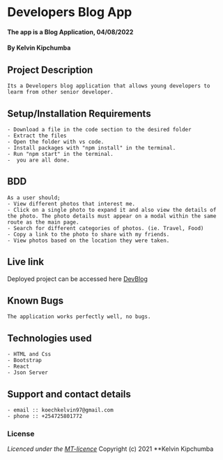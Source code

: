 # Developers Blog App 
#### The app is a Blog Application, 04/08/2022
#### **By Kelvin Kipchumba**
## Project Description
    Its a Developers blog application that allows young developers to learm from other senior developer.
## Setup/Installation Requirements
    - Download a file in the code section to the desired folder
    - Extract the files
    - Open the folder with vs code.
    - Install packages with "npm install" in the terminal.
    - Run "npm start" in the terminal.
    -  you are all done.

## BDD
    As a user should;
    - View different photos that interest me.
    - Click on a single photo to expand it and also view the details of the photo. The photo details must appear on a modal within the same route as the main page.
    - Search for different categories of photos. (ie. Travel, Food)
    - Copy a link to the photo to share with my friends.
    - View photos based on the location they were taken.
  
    
## Live link
Deployed project can be accessed here [DevBlog](https://djangogallery.herokuapp.com/)   

## Known Bugs
    The application works perfectly well, no bugs.

## Technologies used
    - HTML and Css
    - Bootstrap
    - React
    - Json Server

## Support and contact details
    - email :: koechkelvin97@gmail.com
    - phone :: +254725801772

### License
*Licenced under the [MT-licence](https://github.com/k-koech/gallery_django/blob/master/LICENSE.md)*
Copyright (c) 2021 **Kelvin Kipchumba
